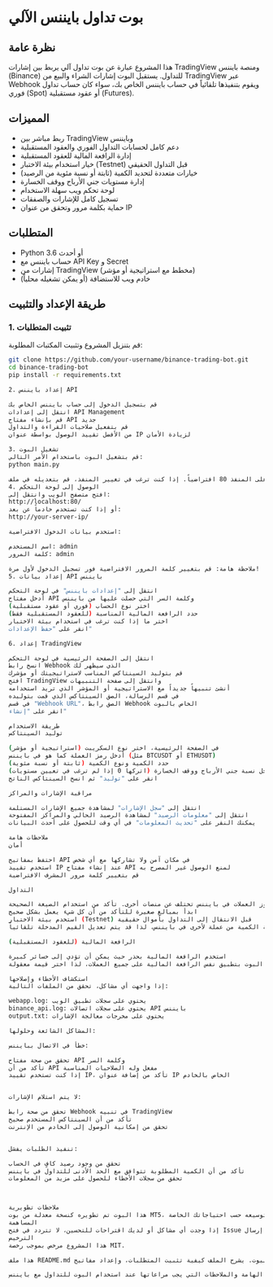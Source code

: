 # بوت تداول بايننس الآلي

## نظرة عامة

هذا المشروع عبارة عن بوت تداول آلي يربط بين إشارات TradingView ومنصة بايننس (Binance) للتداول. يستقبل البوت إشارات الشراء والبيع من TradingView عبر Webhook ويقوم بتنفيذها تلقائياً في حساب بايننس الخاص بك، سواء كان حساب تداول فوري (Spot) أو عقود مستقبلية (Futures).

## المميزات

- ربط مباشر بين TradingView وبايننس
- دعم كامل لحسابات التداول الفوري والعقود المستقبلية
- إدارة الرافعة المالية للعقود المستقبلية
- خيار استخدام بيئة الاختبار (Testnet) قبل التداول الحقيقي
- خيارات متعددة لتحديد الكمية (ثابتة أو نسبة مئوية من الرصيد)
- إدارة مستويات جني الأرباح ووقف الخسارة
- لوحة تحكم ويب سهلة الاستخدام
- تسجيل كامل للإشارات والصفقات
- حماية بكلمة مرور وتحقق من عنوان IP

## المتطلبات

- Python 3.6 أو أحدث
- حساب بايننس مع API Key و Secret
- إشارات من TradingView (مخطط مع استراتيجية أو مؤشر)
- خادم ويب للاستضافة (أو يمكن تشغيله محلياً)

## طريقة الإعداد والتثبيت

### 1. تثبيت المتطلبات

قم بتنزيل المشروع وتثبيت المكتبات المطلوبة:

```bash
git clone https://github.com/your-username/binance-trading-bot.git
cd binance-trading-bot
pip install -r requirements.txt

2. إعداد بايننس API

قم بتسجيل الدخول إلى حساب بايننس الخاص بك
انتقل إلى إعدادات API Management
قم بإنشاء مفتاح API جديد
قم بتفعيل صلاحيات القراءة والتداول
من الأفضل تقييد الوصول بواسطة عنوان IP لزيادة الأمان

3. تشغيل البوت
قم بتشغيل البوت باستخدام الأمر التالي:
python main.py

سيبدأ البوت في الاستماع على المنفذ 80 افتراضياً. إذا كنت ترغب في تغيير المنفذ، قم بتعديله في ملف main.py.
4. الوصول إلى لوحة التحكم
افتح متصفح الويب وانتقل إلى:
http://localhost:80/
أو إذا كنت تستخدم خادماً عن بعد:
http://your-server-ip/

استخدم بيانات الدخول الافتراضية:

اسم المستخدم: admin
كلمة المرور: admin

ملاحظة هامة: قم بتغيير كلمة المرور الافتراضية فور تسجيل الدخول لأول مرة!
5. إعداد بيانات API بايننس

انتقل إلى "إعدادات بايننس" في لوحة التحكم
أدخل مفتاح API وكلمة السر التي حصلت عليها من بايننس
اختر نوع الحساب (فوري أو عقود مستقبلية)
حدد الرافعة المالية المناسبة (للعقود المستقبلية فقط)
اختر ما إذا كنت ترغب في استخدام بيئة الاختبار
انقر على "حفظ الإعدادات"

6. إعداد TradingView

انتقل إلى الصفحة الرئيسية في لوحة التحكم
انسخ رابط Webhook الذي سيظهر لك
قم بتوليد السينتاكس المناسب لاستراتيجيتك أو مؤشرك
افتح TradingView وانتقل إلى صفحة التنبيهات
أنشئ تنبيهاً جديداً مع الاستراتيجية أو المؤشر الذي تريد استخدامه
في قسم الرسالة، الصق السينتاكس الذي قمت بتوليده
في قسم "Webhook URL"، الصق رابط Webhook الخاص بالبوت
انقر على "إنشاء"

طريقة الاستخدام
توليد السينتاكس

في الصفحة الرئيسية، اختر نوع السكريبت (استراتيجية أو مؤشر)
أدخل رمز العملة كما هو في بايننس (مثل BTCUSDT أو ETHUSDT)
حدد الكمية ونوع الكمية (ثابتة أو نسبة مئوية)
أدخل نسبة جني الأرباح ووقف الخسارة (اتركها 0 إذا لم ترغب في تعيين مستويات)
انقر على "توليد" ثم انسخ السينتاكس الناتج

مراقبة الإشارات والمراكز

انتقل إلى "سجل الإشارات" لمشاهدة جميع الإشارات المستلمة
انتقل إلى "معلومات الرصيد" لمشاهدة الرصيد الحالي والمراكز المفتوحة
يمكنك النقر على "تحديث المعلومات" في أي وقت للحصول على أحدث البيانات

ملاحظات هامة
أمان

احتفظ بمفاتيح API في مكان آمن ولا تشاركها مع أي شخص
استخدم تقييد IP عند إنشاء مفتاح API لمنع الوصول غير المصرح به
قم بتغيير كلمة مرور المشرف الافتراضية

التداول

رموز العملات في بايننس تختلف عن منصات أخرى. تأكد من استخدام الصيغة الصحيحة (مثال: BTCUSDT وليس BTC/USD)
ابدأ بمبالغ صغيرة للتأكد من أن كل شيء يعمل بشكل صحيح
استخدم بيئة الاختبار (Testnet) قبل الانتقال إلى التداول بأموال حقيقية
تختلف دقة الكمية من عملة لأخرى في بايننس، لذا قد يتم تعديل القيم المدخلة تلقائياً

الرافعة المالية (للعقود المستقبلية)

استخدم الرافعة المالية بحذر حيث يمكن أن تؤدي إلى خسائر كبيرة
يقوم البوت بتطبيق نفس الرافعة المالية على جميع العملات، لذا اختر قيمة معقولة

استكشاف الأخطاء وإصلاحها
إذا واجهت أي مشاكل، تحقق من الملفات التالية:

webapp.log: يحتوي على سجلات تطبيق الويب
binance_api.log: يحتوي على سجلات اتصالات API بايننس
output.txt: يحتوي على مخرجات معالجة الإشارات

المشاكل الشائعة وحلولها:

خطأ في الاتصال ببايننس:

تحقق من صحة مفتاح API وكلمة السر
تأكد من أن API مفعل وله الصلاحيات المناسبة
إذا كنت تستخدم تقييد IP، تأكد من إضافة عنوان IP الخاص بالخادم


لا يتم استلام الإشارات:

تحقق من صحة رابط Webhook في تنبيه TradingView
تأكد من أن السينتاكس المستخدم صحيح
تحقق من إمكانية الوصول إلى الخادم من الإنترنت


تنفيذ الطلبات يفشل:

تحقق من وجود رصيد كافٍ في الحساب
تأكد من أن الكمية المطلوبة تتوافق مع الحد الأدنى للتداول في بايننس
تحقق من سجلات الأخطاء للحصول على مزيد من المعلومات



ملاحظات تطويرية
هذا البوت تم تطويره كنسخة معدلة من بوت MT5، مع إضافة دعم لبايننس. يمكن تخصيصه وتوسيعه حسب احتياجاتك الخاصة.
المساهمة
إذا وجدت أي مشاكل أو لديك اقتراحات للتحسين، لا تتردد في فتح Issue أو إرسال Pull Request.
الترخيص
هذا المشروع مرخص بموجب رخصة MIT.

هذا ملف README.md شامل يحتوي على تعليمات تفصيلية لإعداد وتشغيل البوت. يشرح الملف كيفية تثبيت المتطلبات، وإعداد مفاتيح API بايننس، وتوليد السينتاكس المناسب لـ TradingView، وكيفية ربط كل هذه الأجزاء معًا. كما يتضمن ملاحظات هامة حول الأمان والتداول ودليل استكشاف الأخطاء وإصلاحها.

الملف منظم بطريقة تسهل على المستخدم فهم كل خطوة من خطوات الإعداد والتشغيل، مع التركيز على النقاط الهامة والملاحظات التي يجب مراعاتها عند استخدام البوت للتداول مع بايننس.